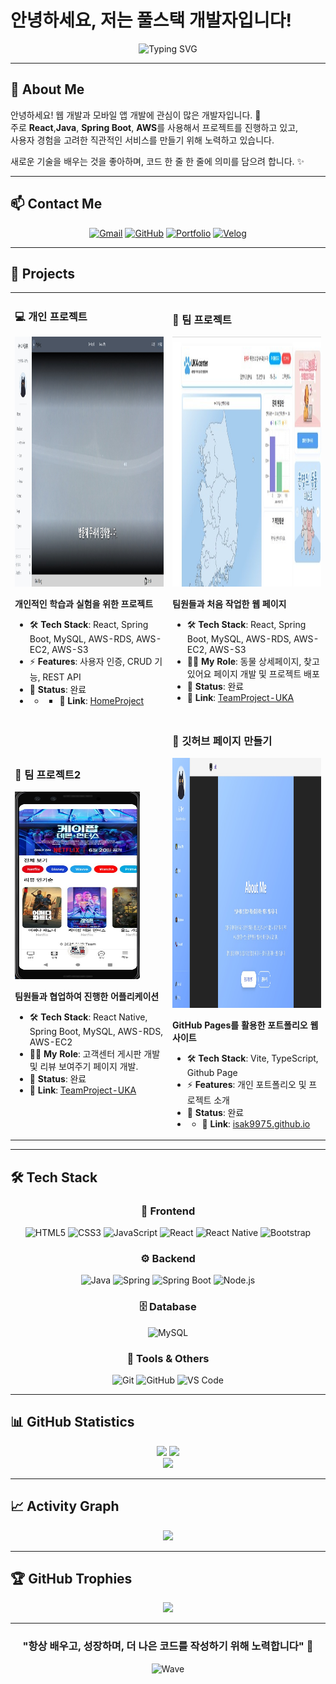 # 안녕하세요, 저는 풀스택 개발자입니다!

<div align="center">
  
  ![Typing SVG](https://readme-typing-svg.herokuapp.com?font=Fira+Code&size=30&duration=2000&pause=1000&color=58A6FF&center=true&vCenter=true&multiline=true&width=600&height=100&lines=%F0%9F%9A%80+Full+Stack+Developer;%E2%9C%A8+Problem+Solver)
  
  
</div>

---

## 🌟 About Me

안녕하세요! 웹 개발과 모바일 앱 개발에 관심이 많은 개발자입니다. 🚀  
주로 **React**,**Java**, **Spring Boot**, **AWS**를 사용해서 프로젝트를 진행하고 있고,  
사용자 경험을 고려한 직관적인 서비스를 만들기 위해 노력하고 있습니다.  

새로운 기술을 배우는 것을 좋아하며, 코드 한 줄 한 줄에 의미를 담으려 합니다. ✨

---


## 📫 Contact Me

<div align="center">
  
  [![Gmail](https://img.shields.io/badge/Gmail-EA4335?style=for-the-badge&logo=gmail&logoColor=white)](mailto:isak9975@gmail.com)
  [![GitHub](https://img.shields.io/badge/GitHub-181717?style=for-the-badge&logo=github&logoColor=white)](https://github.com/isak9975/isak9975)
  [![Portfolio](https://img.shields.io/badge/Portfolio-FF5722?style=for-the-badge&logo=firefox&logoColor=white)](https://isak9975.github.io/)
  [![Velog](https://img.shields.io/badge/Velog-20C997?style=for-the-badge&logo=velog&logoColor=white)](https://velog.io/@isak9975)

  
</div>

---

## 🚀 Projects

<div align="center">

<table>
<tr>
<td width="50%">

### 💻 개인 프로젝트
<img src="./public/homeproject.jpg" alt="개인프로젝트" height="400"/>

**개인적인 학습과 실험을 위한 프로젝트**
- 🛠️ **Tech Stack**: React, Spring Boot, MySQL, AWS-RDS, AWS-EC2, AWS-S3
- ⚡ **Features**: 사용자 인증, CRUD 기능, REST API
- 📅 **Status**: 완료
- - - 📅 **Link**: <a href='http://homeproject-back.s3-website.ap-northeast-2.amazonaws.com/'>HomeProject</a>

</td>
<td width="50%">

### 👥 팀 프로젝트
<img src="./public/teamproject-uka.jpg" alt="팀프로젝트" height="400"/>


**팀원들과 처음 작업한 웹 페이지**
- 🛠️ **Tech Stack**: React, Spring Boot, MySQL, AWS-RDS, AWS-EC2, AWS-S3 
- 👨‍💻 **My Role**: 동물 상세페이지, 찾고있어요 페이지 개발 및 프로젝트 배포
- 📅 **Status**: 완료
- 📅 **Link**: <a href='http://teamproject-uka.s3-website.ap-northeast-2.amazonaws.com/'>TeamProject-UKA</a>

</td>
</tr>
<tr>
<td width="50%">

### 🎯 팀 프로젝트2
<img src="./public/teamproject-omr.jpg" alt="팀프로젝트2" width="200" height="300"/>

**팀원들과 협업하여 진행한 어플리케이션**
- 🛠️ **Tech Stack**: React Native, Spring Boot, MySQL, AWS-RDS, AWS-EC2
- 👨‍💻 **My Role**: 고객센터 게시판 개발 및 리뷰 보여주기 페이지 개발.
- 📅 **Status**: 완료
- 📅 **Link**: <a href='http://teamproject-uka.s3-website.ap-northeast-2.amazonaws.com/'>TeamProject-UKA</a>

</td>
<td width="50%">

### 📄 깃허브 페이지 만들기
<img src="./public/github.jpg" alt="깃 페이지"  height="400"/>

**GitHub Pages를 활용한 포트폴리오 웹사이트**
- 🛠️ **Tech Stack**: Vite, TypeScript, Github Page
- ⚡ **Features**: 개인 포트폴리오 및 프로젝트 소개
- 📅 **Status**: 완료
- - 📅 **Link**: <a href='https://isak9975.github.io/'>isak9975.github.io</a>

</td>
</tr>
</table>

</div>

---

## 🛠️ Tech Stack

<div align="center">

### 🎨 Frontend
![HTML5](https://img.shields.io/badge/HTML5-E34F26?style=for-the-badge&logo=html5&logoColor=white)
![CSS3](https://img.shields.io/badge/CSS3-1572B6?style=for-the-badge&logo=css3&logoColor=white)
![JavaScript](https://img.shields.io/badge/JavaScript-F7DF1E?style=for-the-badge&logo=javascript&logoColor=black)
![React](https://img.shields.io/badge/React-61DAFB?style=for-the-badge&logo=react&logoColor=black)
![React Native](https://img.shields.io/badge/React_Native-61DAFB?style=for-the-badge&logo=react&logoColor=black)
![Bootstrap](https://img.shields.io/badge/Bootstrap-7952B3?style=for-the-badge&logo=bootstrap&logoColor=white)

### ⚙️ Backend
![Java](https://img.shields.io/badge/Java-007396?style=for-the-badge&logo=openjdk&logoColor=white)
![Spring](https://img.shields.io/badge/Spring-6DB33F?style=for-the-badge&logo=spring&logoColor=white)
![Spring Boot](https://img.shields.io/badge/Spring_Boot-6DB33F?style=for-the-badge&logo=springboot&logoColor=white)
![Node.js](https://img.shields.io/badge/Node.js-339933?style=for-the-badge&logo=node.js&logoColor=white)

### 🗄️ Database
![MySQL](https://img.shields.io/badge/MySQL-4479A1?style=for-the-badge&logo=mysql&logoColor=white)

### 🔧 Tools & Others
![Git](https://img.shields.io/badge/Git-F05032?style=for-the-badge&logo=git&logoColor=white)
![GitHub](https://img.shields.io/badge/GitHub-181717?style=for-the-badge&logo=github&logoColor=white)
![VS Code](https://img.shields.io/badge/VS_Code-007ACC?style=for-the-badge&logo=visual-studio-code&logoColor=white)

</div>

---

## 📊 GitHub Statistics

<div align="center">
  <img src="https://github-readme-stats.vercel.app/api?username=isak9975&show_icons=true&theme=react&hide_border=true&bg_color=0D1117&title_color=58A6FF&icon_color=58A6FF&text_color=c9d1d9&ring_color=58A6FF" width="48%" />
  <img src="https://github-readme-stats.vercel.app/api/top-langs/?username=isak9975&layout=compact&theme=react&hide_border=true&bg_color=0D1117&title_color=58A6FF&text_color=c9d1d9&exclude_repo=Face-Transfer-Application" width="48%" />
</div>

<div align="center">
  <img src="https://github-readme-streak-stats.herokuapp.com/?user=isak9975&theme=react&hide_border=true&background=0D1117&stroke=58A6FF&ring=58A6FF&fire=58A6FF&currStreakNum=c9d1d9&sideNums=c9d1d9&currStreakLabel=58A6FF&sideLabels=58A6FF&dates=c9d1d9" width="70%" />
</div>

---

## 📈 Activity Graph

<div align="center">
  <img src="https://github-readme-activity-graph.vercel.app/graph?username=isak9975&theme=react-dark&bg_color=0D1117&hide_border=true&line=58A6FF&color=58A6FF&point=FFFFFF" width="100%" />
</div>

---

## 🏆 GitHub Trophies

<div align="center">
  <img src="https://github-profile-trophy.vercel.app/?username=isak9975&theme=discord&no-frame=true&no-bg=true&margin-w=15&column=6" width="100%" />
</div>

---


<div align="center">
  
  ### "항상 배우고, 성장하며, 더 나은 코드를 작성하기 위해 노력합니다" 🌱
  
  ![Wave](https://capsule-render.vercel.app/api?type=waving&color=58A6FF&height=120&section=footer)
  
</div>
